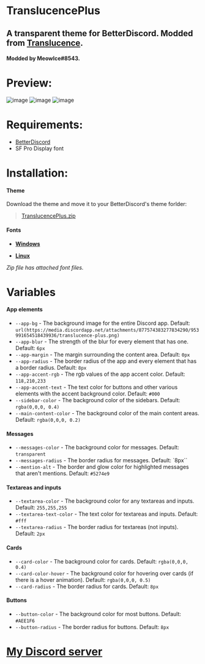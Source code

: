 # TranslucencePlus
## A transparent theme for BetterDiscord. Modded from [Translucence](https://betterdiscord.app/theme/Translucence).
#### Modded by MeowIce#8543.

# Preview:
![image](https://user-images.githubusercontent.com/70711319/159843965-75663a99-a703-478a-a32b-2a3bdc8a0485.png)
![image](https://user-images.githubusercontent.com/70711319/159843998-7e83aaae-e9f2-48f8-89a4-cc46f19cb25b.png)
![image](https://user-images.githubusercontent.com/70711319/159844016-f09e2fd3-08b7-4ba5-8646-cc015e8f0a6c.png)

# Requirements:
- [BetterDiscord](https://betterdiscord.app/)
- SF Pro Display font

# Installation:
#### Theme
Download the theme and move it to your BetterDiscord's theme forlder:
> [TranslucencePlus.zip](https://github.com/FurryOfficial/TranslucencePlus/releases/download/Release/TranslucencePlus.zip)

#### Fonts
- **[Windows](https://www.lifewire.com/installing-truetype-or-opentype-fonts-in-windows-1074134)**

- **[Linux](https://itsfoss.com/install-fonts-ubuntu/)**

*Zip file has attached font files.*

# Variables

#### App elements
 - `--app-bg` - The background image for the entire Discord app. Default: `url(https://media.discordapp.net/attachments/877574383277834290/953991654518439936/translucence-plus.png)`
 - `--app-blur` - The strength of the blur for every element that has one. Default: `6px`
 - `--app-margin` - The margin surrounding the content area. Default: `0px`
 - `--app-radius` - The border radius of the app and every element that has a border radius. Default: `8px`
 - `--app-accent-rgb` - The rgb values of the app accent color. Default: `118,210,233`
 - `--app-accent-text` - The text color for buttons and other various elements with the accent background color. Default: `#000`
 - `--sidebar-color` - The background color of the sidebars. Default: `rgba(0,0,0, 0.4)`
 - `--main-content-color` - The background color of the main content areas. Default: `rgba(0,0,0, 0.2)`

#### Messages
 - `--messages-color` - The background color for messages. Default: `transparent`
 - `--messages-radius` - The border radius for messages. Default: `8px``
 - `--mention-alt` - The border and glow color for highlighted messages that aren't mentions. Default: `#5274e9`

#### Textareas and inputs
 - `--textarea-color` - The background color for any textareas and inputs. Default: `255,255,255`
 - `--textarea-text-color` - The text color for textareas and inputs. Default: `#fff`
 - `--textarea-radius` - The border radius for textareas (not inputs). Default: `2px`

#### Cards
 - `--card-color` - The background color for cards. Default: `rgba(0,0,0, 0.4)`
 - `--card-color-hover` - The background color for hovering over cards (if there is a hover animation). Default: `rgba(0,0,0, 0.5)`
 - `--card-radius` - The border radius for cards. Default: `8px`

#### Buttons
 - `--button-color` - The background color for most buttons. Default: `#AEE1F6`
 - `--button-radius` - The border radius for buttons. Default: `8px`


# [My Discord server](https://discord.gg/YHsw9aDzG5)
